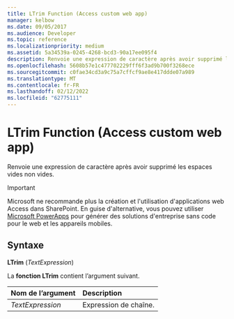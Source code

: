 ```yaml
---
title: LTrim Function (Access custom web app)
manager: kelbow
ms.date: 09/05/2017
ms.audience: Developer
ms.topic: reference
ms.localizationpriority: medium
ms.assetid: 5a34539a-0245-4268-bcd3-90a17ee095f4
description: Renvoie une expression de caractère après avoir supprimé les espaces vides non vides.
ms.openlocfilehash: 5608b57e1c477702229fff6f3ad9b700f3268ece
ms.sourcegitcommit: c0fae34cd3a9c75a7cffcf9ae8e417ddde07a989
ms.translationtype: MT
ms.contentlocale: fr-FR
ms.lasthandoff: 02/12/2022
ms.locfileid: "62775111"
---
```

# <a name="ltrim-function-access-custom-web-app"></a>LTrim Function (Access custom web app)

Renvoie une expression de caractère après avoir supprimé les espaces vides non vides.
  
> [!IMPORTANT]
> Microsoft ne recommande plus la création et l'utilisation d'applications web Access dans SharePoint. En guise d'alternative, vous pouvez utiliser [Microsoft PowerApps](https://powerapps.microsoft.com/) pour générer des solutions d'entreprise sans code pour le web et les appareils mobiles. 
  
## <a name="syntax"></a>Syntaxe

 **LTrim** (*TextExpression*) 
  
La **fonction LTrim** contient l’argument suivant. 
  
|**Nom de l’argument**|**Description**|
|:-----|:-----|
| *TextExpression*  <br/> |Expression de chaîne. |
   

